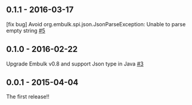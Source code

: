 ## 0.1.1 - 2016-03-17

[fix bug] Avoid org.embulk.spi.json.JsonParseException: Unable to parse empty string [#5](https://github.com/shun0102/embulk-parser-jsonl/pull/5)

## 0.1.0 - 2016-02-22

Upgrade Embulk v0.8 and support Json type in Java [#3](https://github.com/shun0102/embulk-parser-jsonl/pull/3)

## 0.0.1 - 2015-04-04

The first release!!
